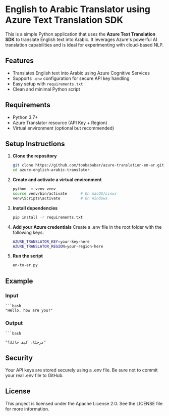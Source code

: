 # English to Arabic Translator using Azure Text Translation SDK

This is a simple Python application that uses the **Azure Text Translation SDK** to translate English text into Arabic. It leverages Azure's powerful AI translation capabilities and is ideal for experimenting with cloud-based NLP.

## Features

- Translates English text into Arabic using Azure Cognitive Services
- Supports `.env` configuration for secure API key handling
- Easy setup with `requirements.txt`
- Clean and minimal Python script

## Requirements

- Python 3.7+
- Azure Translator resource (API Key + Region)
- Virtual environment (optional but recommended)

## Setup Instructions

1. **Clone the repository**

   ```bash
   git clone https://github.com/toobababar/azure-translation-en-ar.git
   cd azure-english-arabic-translator

2. **Create and activate a virtual environment**

   ```bash
   python -m venv venv
   source venv/bin/activate      # On macOS/Linux
   venv\Scripts\activate         # On Windows


3. **Install dependencies**

   ```bash
   pip install -r requirements.txt

4. **Add your Azure credentials**
   Create a .env file in the root folder with the following keys:

   ```bash
   AZURE_TRANSLATOR_KEY=your-key-here
   AZURE_TRANSLATOR_REGION=your-region-here

5. **Run the script**

   ```bash
   en-to-ar.py

## Example

### Input

    ```bash
    "Hello, how are you?"

### Output

    ```bash
                                                                                                                        "مرحبًا، كيف حالك؟"  

## Security

Your API keys are stored securely using a .env file. Be sure not to commit your real .env file to GitHub.

## License

This project is licensed under the Apache License 2.0.
See the LICENSE file for more information.
